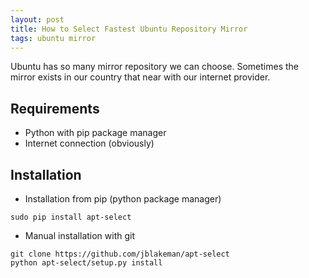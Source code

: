 ```yaml
---
layout: post
title: How to Select Fastest Ubuntu Repository Mirror
tags: ubuntu mirror
---
```

Ubuntu has so many mirror repository we can choose. Sometimes the mirror exists in our country that near with our internet provider.

## Requirements

- Python with pip package manager
- Internet connection (obviously)

## Installation

- Installation from pip (python package manager)

```shell
sudo pip install apt-select
```

- Manual installation with git

```shell
git clone https://github.com/jblakeman/apt-select
python apt-select/setup.py install
```

[apt-select-repo]: https://github.com/jblakeman/apt-select
